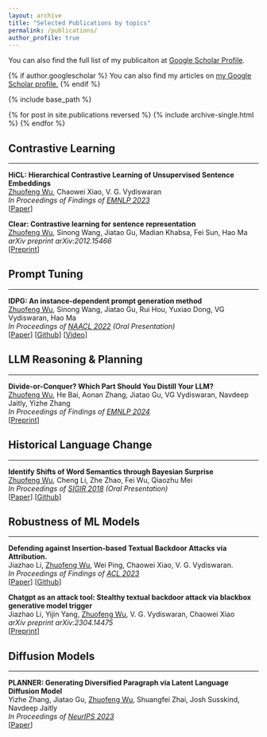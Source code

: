 ```yaml
---
layout: archive
title: "Selected Publications by topics"
permalink: /publications/
author_profile: true
---
```


You can also find the full list of my publicaiton at [Google Scholar Profile](https://scholar.google.com/citations?user=bqinFgYAAAAJ&hl=en&authuser=1).

{% if author.googlescholar %}
  You can also find my articles on <u><a href="{{author.googlescholar}}">my Google Scholar profile</a>.</u>
{% endif %}

{% include base_path %}

{% for post in site.publications reversed %}
  {% include archive-single.html %}
{% endfor %}

## Contrastive Learning
------
**HiCL: Hierarchical Contrastive Learning of Unsupervised Sentence Embeddings**<br>
<u>Zhuofeng Wu</u>, Chaowei Xiao, V. G. Vydiswaran<br>
*In Proceedings of Findings of [EMNLP 2023](https://2023.emnlp.org/)*<br>
[[Paper](https://arxiv.org/pdf/2310.09720.pdf)]

**Clear: Contrastive learning for sentence representation**<br>
<u>Zhuofeng Wu</u>, Sinong Wang, Jiatao Gu, Madian Khabsa, Fei Sun, Hao Ma<br>
*arXiv preprint arXiv:2012.15466*<br>
[[Preprint](https://arxiv.org/pdf/2012.15466.pdf)]

## Prompt Tuning
------
**IDPG: An instance-dependent prompt generation method**<br>
<u>Zhuofeng Wu</u>, Sinong Wang, Jiatao Gu, Rui Hou, Yuxiao Dong, VG Vydiswaran, Hao Ma<br>
*In Proceedings of [NAACL 2022](https://2022.naacl.org/) (Oral Presentation)*<br>
[[Paper](https://aclanthology.org/2022.naacl-main.403.pdf)] [[Github](https://github.com/CSerxy/IDPG)] [[Video](https://underline.io/lecture/53933-idpg-an-instance-dependent-prompt-generation-method)]

## LLM Reasoning & Planning
------
**Divide-or-Conquer? Which Part Should You Distill Your LLM?**<br>
<u>Zhuofeng Wu</u>, He Bai, Aonan Zhang, Jiatao Gu, VG Vydiswaran, Navdeep Jaitly, Yizhe Zhang<br>
*In Proceedings of Findings of [EMNLP 2024](https://2024.emnlp.org/)*<br>
[[Preprint](https://arxiv.org/pdf/2402.15000.pdf)]

## Historical Language Change
------
**Identify Shifts of Word Semantics through Bayesian Surprise**<br>
<u>Zhuofeng Wu</u>, Cheng Li, Zhe Zhao, Fei Wu, Qiaozhu Mei<br>
*In Proceedings of [SIGIR 2018](https://sigir.org/sigir2018/) (Oral Presentation)*<br>
[[Paper](https://dl.acm.org/doi/pdf/10.1145/3209978.3210040)] [[Github](https://github.com/CSerxy/IdentifyShifts)]
 
## Robustness of ML Models
------
**Defending against Insertion-based Textual Backdoor Attacks via Attribution.**<br>
Jiazhao Li, <u>Zhuofeng Wu</u>, Wei Ping, Chaowei Xiao, V. G. Vydiswaran.<br>
*In Proceedings of Findings of [ACL 2023](https://2023.aclweb.org/)*<br>
[[Paper](https://aclanthology.org/2023.findings-acl.561.pdf)] [[Github](https://github.com/JiazhaoLi/AttDef)] 

**Chatgpt as an attack tool: Stealthy textual backdoor attack via blackbox generative model trigger**<br>
Jiazhao Li, Yijin Yang, <u>Zhuofeng Wu</u>, V. G. Vydiswaran, Chaowei Xiao<br>
*arXiv preprint arXiv:2304.14475*<br>
[[Preprint](https://arxiv.org/pdf/2304.14475.pdf)]

## Diffusion Models
------
**PLANNER: Generating Diversified Paragraph via Latent Language Diffusion Model**<br>
Yizhe Zhang, Jiatao Gu, <u>Zhuofeng Wu</u>, Shuangfei Zhai, Josh Susskind, Navdeep Jaitly<br>
*In Proceedings of [NeurIPS 2023](https://neurips.cc/Conferences/2023)*<br>
[[Paper](https://arxiv.org/pdf/2306.02531.pdf)]
